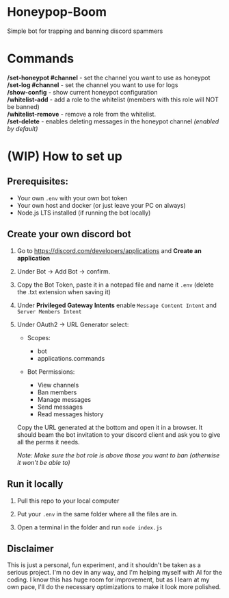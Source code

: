 # Honeypop-Boom
Simple bot for trapping and banning discord spammers

# Commands
**/set-honeypot #channel** - set the channel you want to use as honeypot  
**/set-log #channel** - set the channel you want to use for logs  
**/show-config** - show current honeypot configuration  
**/whitelist-add** - add a role to the whitelist (members with this role will NOT be banned)  
**/whitelist-remove** - remove a role from the whitelist.  
**/set-delete** - enables deleting messages in the honeypot channel *(enabled by default)*

# (WIP) How to set up
## Prerequisites:
- Your own `.env` with your own bot token
- Your own host and docker (or just leave your PC on always)
- Node.js LTS installed (if running the bot locally)

## Create your own discord bot
1. Go to https://discord.com/developers/applications and **Create an application**
2. Under Bot → Add Bot → confirm.

3. Copy the Bot Token, paste it in a notepad file and name it `.env` (delete the .txt extension when saving it)

4. Under **Privileged Gateway Intents** enable `Message Content Intent` and `Server Members Intent`

5. Under OAuth2 → URL Generator select:
    - Scopes: 
        - bot
        - applications.commands

    - Bot Permissions:     
        - View channels
        - Ban members
        - Manage messages
        - Send messages
        - Read messages history
    
    Copy the URL generated at the bottom and open it in a browser. It should beam the bot invitation to your discord client and ask you to give all the perms it needs.

    *Note: Make sure the bot role is above those you want to ban (otherwise it won't be able to)*

## Run it locally
1. Pull this repo to your local computer

2. Put your `.env` in the same folder where all the files are in.

3. Open a terminal in the folder and run `node index.js`

## Disclaimer
This is just a personal, fun experiment, and it shouldn't be taken as a serious project. I'm no dev in any way, and I'm helping myself with AI for the coding. I know this has huge room for improvement, but as I learn at my own pace, I'll do the necessary optimizations to make it look more polished. 
